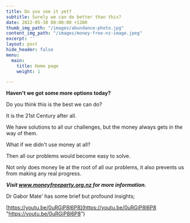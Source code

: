 ```yaml
---
title: Do you see it yet?
subtitle: Surely we can do better than this?
date: 2022-05-30 00:00:00 +1200
thumb_img_path: "/images/abundance-photo.jpg"
content_img_path: "/images/money-free-nz-image.jpeg"
excerpt: ''
layout: post
hide_header: false
menu:
  main:
    title: Home page
    weight: 1

---
```

**Haven't we got some more options today?**

Do you think this is the best we can do?

It is the 21st Century after all.

We have solutions to all our challenges, but the money always gets in the way of them.

What if we didn't use money at all?

Then all our problems would become easy to solve.

Not only does money lie at the root of all our problems, it also prevents us from making any real progress.

**_Visit www.moneyfreeparty.org.nz for more information._**

Dr Gabor Mate' has some brief but profound insights;

[https://youtu.be/0uRGiP8l6P8](https://youtu.be/0uRGiP8l6P8 "https://youtu.be/0uRGiP8l6P8")